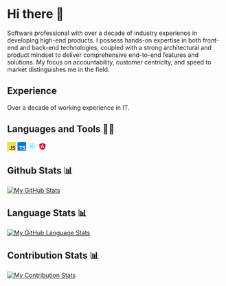 # Hi there 👋
Software professional with over a decade of
industry experience in developing high-end
products. I possess hands-on expertise in both
front-end and back-end technologies, coupled
with a strong architectural and product mindset
to deliver comprehensive end-to-end features
and solutions. My focus on accountability,
customer centricity, and speed to market
distinguishes me in the field.

## Experience
Over a decade of working experience in IT.

## Languages and Tools 👩‍💻
<code><img height="20" src="https://raw.githubusercontent.com/github/explore/80688e429a7d4ef2fca1e82350fe8e3517d3494d/topics/javascript/javascript.png"></code>
<code><img height="20" src="https://raw.githubusercontent.com/github/explore/80688e429a7d4ef2fca1e82350fe8e3517d3494d/topics/typescript/typescript.png"></code>
<code><img height="20" src="https://raw.githubusercontent.com/github/explore/80688e429a7d4ef2fca1e82350fe8e3517d3494d/topics/react/react.png"></code>
<code><img height="20" src="https://raw.githubusercontent.com/github/explore/80688e429a7d4ef2fca1e82350fe8e3517d3494d/topics/angular/angular.png"></code>

## Github Stats 📊
[![My GitHub Stats](https://github-readme-stats.vercel.app/api/?username=gs-maheshwari&count_private=true&theme=react&showicons=true)]()

## Language Stats 📊
[![My GitHub Language Stats](https://github-readme-stats.vercel.app/api/top-langs/?username=gs-maheshwari&langs_count=5&theme=react)]()

## Contribution Stats 📊
[![My Contribution Stats](https://github-contribution-stats.vercel.app/api/?username=gs-maheshwari)](https://github.com/gs-maheshwari/github-contribution-stats/)
